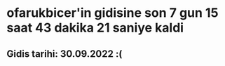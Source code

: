 # ofarukbicer'in gidisine son 7 gun 15 saat 43 dakika 21 saniye kaldi

## Gidis tarihi: 30.09.2022 :(